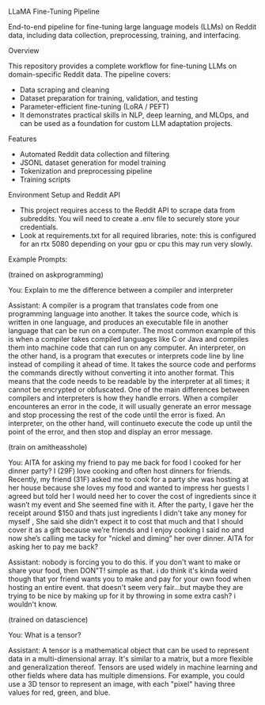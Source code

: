 LLaMA Fine-Tuning Pipeline

End-to-end pipeline for fine-tuning large language models (LLMs) on Reddit data, including data collection, preprocessing, training, and interfacing.

Overview

This repository provides a complete workflow for fine-tuning LLMs on domain-specific Reddit data. The pipeline covers:

* Data scraping and cleaning
* Dataset preparation for training, validation, and testing
* Parameter-efficient fine-tuning (LoRA / PEFT)
* It demonstrates practical skills in NLP, deep learning, and MLOps, and can be used as a foundation for custom LLM adaptation projects.

Features

* Automated Reddit data collection and filtering
* JSONL dataset generation for model training
* Tokenization and preprocessing pipeline
* Training scripts

Environment Setup and Reddit API
* This project requires access to the Reddit API to scrape data from subreddits. You will need to create a .env file to securely store your credentials.
* Look at requirements.txt for all required libraries, note: this is configured for an rtx 5080 depending on your gpu or cpu this may run very slowly.

Example Prompts:

(trained on askprogramming)

You: Explain to me the difference between a compiler and interpreter

Assistant: A compiler is a program that translates code from one programming language into another. It takes the source code, which is written in one language, and produces an executable file in another language that can be run on a computer. The most common example of this is when a compiler takes compiled languages like C or Java and compiles them into machine code that can run on any computer.
An interpreter, on the other hand, is a program that executes or interprets code line by line instead of compiling it ahead of time. It takes the source code and performs the commands directly without converting it into another format. This means that the code needs to be readable by the interpreter at all times; it cannot be encrypted or obfuscated.
One of the main differences between compilers and interpreters is how they handle errors. When a compiler encounteres an error in the code, it will usually generate an error message and stop processing the rest of the code until the error is fixed. An interpreter, on the other hand, will continueto execute the code up until the point of the error, and then stop and display an error message.


(train on amitheasshole)

You: AITA for asking my friend to pay me back for food I cooked for her dinner party? I (29F) love cooking and often host dinners for friends. Recently, my friend (31F) asked me to cook for a party she was hosting at her house because she loves my food and wanted to impress her guests I agreed but told her I would need her to cover the cost of ingredients since it wasn’t my event and She seemed fine with it. 
After the party, I gave her the receipt around $150 and thats just ingredients I didn't take any money for myself , She said she didn’t expect it to cost that much and that I should cover it as a gift because we’re friends and I enjoy cooking I said no and now she’s calling me tacky for "nickel and diming” her over dinner. AITA for asking her to pay me back?

Assistant: nobody is forcing you to do this. if you don't want to make or share your food, then DON"T! simple as that.
i do think it's kinda weird though that yor friend wants you to make and pay for your own food when hosting an entire event. that doesn't seem very fair...but maybe they are trying to be nice by making up for it by throwing in some extra cash? i wouldn't know.


(trained on datascience)

You: What is a tensor?

Assistant: A tensor is a mathematical object that can be used to represent data in a multi-dimensional array. It's similar to a matrix, but a more flexible and generalization thereof. Tensors are used widely in machine learning and other fields where data has multiple dimensions. For example, you could use a 3D tensor to represent an image, with each "pixel" having three values for red, green, and blue. 

